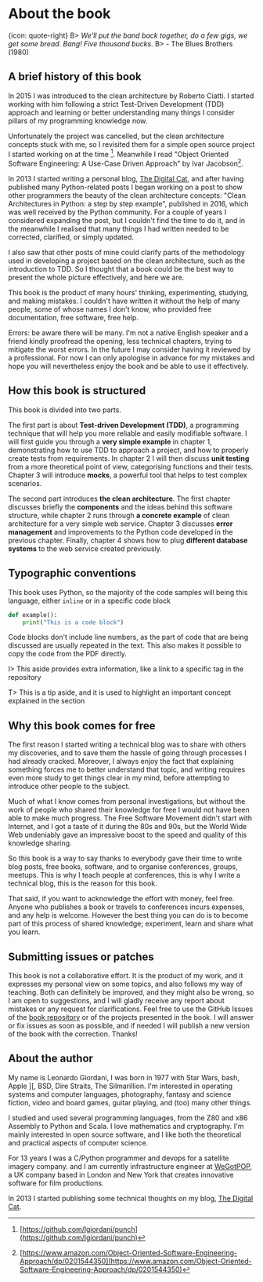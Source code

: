 # About the book

{icon: quote-right}
B> _We'll put the band back together, do a few gigs, we get some bread. Bang! Five thousand bucks._
B> - The Blues Brothers (1980)

## A brief history of this book

In 2015 I was introduced to the clean architecture by Roberto Ciatti. I started working with him following a strict Test-Driven Development (TDD) approach and learning or better understanding many things I consider pillars of my programming knowledge now.

Unfortunately the project was cancelled, but the clean architecture concepts stuck with me, so I revisited them for a simple open source project I started working on at the time [^punch]. Meanwhile I read "Object Oriented Software Engineering: A Use-Case Driven Approach" by Ivar Jacobson[^ivar-jacobson-book].

[^punch]: [https://github.com/lgiordani/punch](https://github.com/lgiordani/punch)
[^ivar-jacobson-book]: [https://www.amazon.com/Object-Oriented-Software-Engineering-Approach/dp/0201544350](https://www.amazon.com/Object-Oriented-Software-Engineering-Approach/dp/0201544350)

In 2013 I started writing a personal blog, [The Digital Cat](http://blog.thedigitalcatonline.com/), and after having published many Python-related posts I began working on a post to show other programmers the beauty of the clean architecture concepts: "Clean Architectures in Python: a step by step example", published in 2016, which was well received by the Python community. For a couple of years I considered expanding the post, but I couldn't find the time to do it, and in the meanwhile I realised that many things I had written needed to be corrected, clarified, or simply updated.

I also saw that other posts of mine could clarify parts of the methodology used in developing a project based on the clean architecture, such as the introduction to TDD. So I thought that a book could be the best way to present the whole picture effectively, and here we are.

This book is the product of many hours' thinking, experimenting, studying, and making mistakes. I couldn't have written it without the help of many people, some of whose names I don't know, who provided free documentation, free software, free help.

Errors: be aware there will be many. I'm not a native English speaker and a friend kindly proofread the opening, less technical chapters, trying to mitigate the worst errors. In the future I may consider having it reviewed by a professional. For now I can only apologise in advance for my mistakes and hope you will nevertheless enjoy the book and be able to use it effectively.

## How this book is structured

This book is divided into two parts.

The first part is about **Test-driven Development (TDD)**, a programming technique that will help you more reliable and easily modifiable software. I will first guide you through a **very simple example** in chapter 1, demonstrating how to use TDD to approach a project, and how to properly create tests from requirements. In chapter 2 I will then discuss **unit testing** from a more theoretical point of view, categorising functions and their tests. Chapter 3 will introduce **mocks**, a powerful tool that helps to test complex scenarios.

The second part introduces **the clean architecture**. The first chapter discusses briefly the **components** and the ideas behind this software structure, while chapter 2 runs through **a concrete example** of clean architecture for a very simple web service. Chapter 3 discusses **error management** and improvements to the Python code developed in the previous chapter. Finally, chapter 4 shows how to plug **different database systems** to the web service created previously.

## Typographic conventions

This book uses Python, so the majority of the code samples will being this language, either `inline` or in a specific code block

``` python
def example():
    print("This is a code block")
```

Code blocks don't include line numbers, as the part of code that are being discussed are usually repeated in the text. This also makes it possible to copy the code from the PDF directly.

I> This aside provides extra information, like a link to a specific tag in the repository

T> This is a tip aside, and it is used to highlight an important concept explained in the section

## Why this book comes for free

The first reason I started writing a technical blog was to share with others my discoveries, and to save them the hassle of going through processes I had already cracked. Moreover, I always enjoy the fact that explaining something forces me to better understand that topic, and writing requires even more study to get things clear in my mind, before attempting to introduce other people to the subject.

Much of what I know comes from personal investigations, but without the work of people who shared their knowledge for free I would not have been able to make much progress. The Free Software Movement didn't start with Internet, and I got a taste of it during the 80s and 90s, but the World Wide Web undeniably gave an impressive boost to the speed and quality of this knowledge sharing.

So this book is a way to say thanks to everybody gave their time to write blog posts, free books, software, and to organise conferences, groups, meetups. This is why I teach people at conferences, this is why I write a technical blog, this is the reason for this book.

That said, if you want to acknowledge the effort with money, feel free. Anyone who publishes a book or travels to conferences incurs expenses, and any help is welcome. However the best thing you can do is to become part of this process of shared knowledge; experiment, learn and share what you learn.

## Submitting issues or patches

This book is not a collaborative effort. It is the product of my work, and it expresses my personal view on some topics, and also follows my way of teaching. Both can definitely be improved, and they might also be wrong, so I am open to suggestions, and I will gladly receive any report about mistakes or any request for clarifications. Feel free to use the GitHub Issues of the [book repository](https://github.com/lgiordani/cabook/issues) or of the projects presented in the book. I will answer or fix issues as soon as possible, and if needed I will publish a new version of the book with the correction. Thanks!

## About the author

My name is Leonardo Giordani, I was born in 1977 with Star Wars, bash, Apple ][, BSD, Dire Straits, The Silmarillion. I'm interested in operating systems and computer languages, photography, fantasy and science fiction, video and board games, guitar playing, and (too) many other things.

I studied and used several programming languages, from the Z80 and x86 Assembly to Python and Scala. I love mathematics and cryptography. I'm mainly interested in open source software, and I like both the theoretical and practical aspects of computer science.

For 13 years I was a C/Python programmer and devops for a satellite imagery company. and I am currently infrastructure engineer at [WeGotPOP](https://www.wegotpop.com), a UK company based in London and New York that creates innovative software for film productions.

In 2013 I started publishing some technical thoughts on my blog, [The Digital Cat](http://thedigitalcatonline.com).
